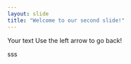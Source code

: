 ```yaml
---
layout: slide
title: "Welcome to our second slide!"
---
```

Your text
Use the left arrow to go back!

sss
